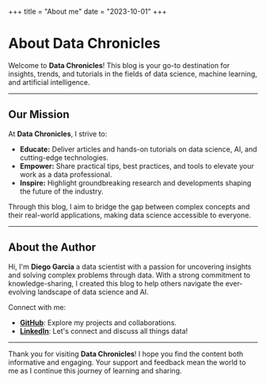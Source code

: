 +++
title = "About me"
date = "2023-10-01"
+++

# About Data Chronicles

Welcome to **Data Chronicles**! This blog is your go-to destination for insights, trends, and tutorials in the fields of data science, machine learning, and artificial intelligence.

---

## Our Mission

At **Data Chronicles**, I strive to:

- **Educate:** Deliver articles and hands-on tutorials on data science, AI, and cutting-edge technologies.
- **Empower:** Share practical tips, best practices, and tools to elevate your work as a data professional.
- **Inspire:** Highlight groundbreaking research and developments shaping the future of the industry.

Through this blog, I aim to bridge the gap between complex concepts and their real-world applications, making data science accessible to everyone.

---

## About the Author

Hi, I'm **Diego Garcia** a data scientist with a passion for uncovering insights and solving complex problems through data. With a strong commitment to knowledge-sharing, I created this blog to help others navigate the ever-evolving landscape of data science and AI.

Connect with me:

- **[GitHub](https://github.com/dgarciarieckhof)**: Explore my projects and collaborations.
- **[LinkedIn](https://www.linkedin.com/in/dgarciarieckhof/)**: Let's connect and discuss all things data!

---

Thank you for visiting **Data Chronicles**! I hope you find the content both informative and engaging. Your support and feedback mean the world to me as I continue this journey of learning and sharing.